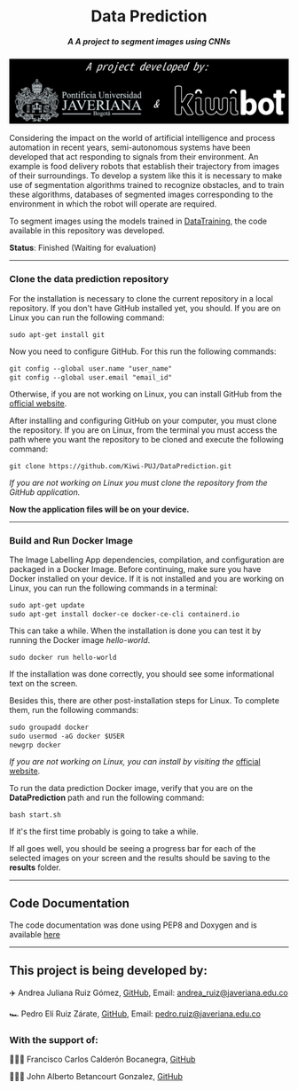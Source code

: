 <h1 align="center"> Data Prediction </h1>
<h5 align="center">A A project to segment images using CNNs </h5>

</p>
<p align="center">
<img src ="./documentation/media/log.png" alt="Logo" width="1200"/>
</p>

Considering the impact on the world of artificial intelligence and process automation in recent years, semi-autonomous systems have been developed that act responding to signals from their environment. An example is food delivery robots that establish their trajectory from images of their surroundings. To develop a system like this it is necessary to make use of segmentation algorithms trained to recognize obstacles, and to train these algorithms, databases of segmented images corresponding to the environment in which the robot will operate are required.

To segment images using the models trained in [DataTraining](https://github.com/Kiwi-PUJ/DataTraining), the code available in this repository was developed.

**Status**: Finished (Waiting for evaluation)

---
<h3 align="left"> Clone the data prediction repository </h3>

For the installation is necessary to clone the current repository in a local repository. If you don't have GitHub installed yet, you should.
If you are on Linux you can run the following command:

	sudo apt-get install git

Now you need to configure GitHub. For this run the following commands:

	git config --global user.name "user_name"
	git config --global user.email "email_id"

Otherwise, if you are not working on Linux, you can install GitHub from the [official website](https://desktop.github.com/). 

After installing and configuring GitHub on your computer, you must clone the repository. If you are on Linux, from the terminal you must access the path where you want the repository to be cloned and execute the following command:

	git clone https://github.com/Kiwi-PUJ/DataPrediction.git

*If you are not working on Linux you must clone the repository from the GitHub application.*

**Now the application files will be on your device.**

---
<h3 align="left"> Build and Run Docker Image </h3>

The Image Labelling App dependencies, compilation, and configuration are packaged in a Docker Image. Before continuing, make sure you have Docker installed on your device. If it is not installed and you are working on Linux, you can run the following commands in a terminal:

	sudo apt-get update
 	sudo apt-get install docker-ce docker-ce-cli containerd.io


This can take a while. When the installation is done you can test it by running the Docker image *hello-world*. 

	sudo docker run hello-world


If the installation was done correctly, you should see some informational text on the screen.

Besides this, there are other post-installation steps for Linux. To complete them, run the following commands:

	sudo groupadd docker
	sudo usermod -aG docker $USER
	newgrp docker


*If you are not working on Linux, you can install by visiting the* [official website](https://docs.docker.com/get-docker/).

To run the data prediction Docker image, verify that you are on the **DataPrediction** path and run the following command:

	bash start.sh

If it's the first time probably is going to take a while.

If all goes well, you should be seeing a progress bar for each of the selected images on your screen and the results should be saving to the **results** folder.

---
<h2 align="left"> Code Documentation </h2>

The code documentation was done using PEP8 and Doxygen and is available [here](http://predictionkiwipuj.125mb.com/)

---
<h2 align="left"> This project is being developed by: </h2>

✈️ Andrea Juliana Ruiz Gómez, [GitHub](https://github.com/andrearuizg), Email: andrea_ruiz@javeriana.edu.co

🏎️ Pedro Elí Ruiz Zárate, [GitHub](https://github.com/PedroRuizCode), Email: pedro.ruiz@javeriana.edu.co


<h3 align="left"> With the support of: </h3>

👨🏻‍🏫 Francisco Carlos Calderón Bocanegra, [GitHub](https://github.com/calderonf)

👨🏻‍💻 John Alberto Betancourt Gonzalez, [GitHub](https://github.com/JohnBetaCode)
